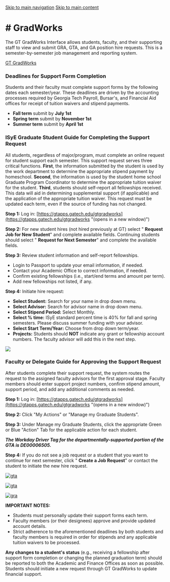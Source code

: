 [Skip to main navigation](https://www.isye.gatech.edu/gradworks#main-navigation) [Skip to main content](https://www.isye.gatech.edu/gradworks#main-content)

# \# GradWorks

The GT GradWorks Interface allows students, faculty, and their supporting staff to view and submit GRA, GTA, and GA position hire requests. This is a semester-by-semester job management and reporting system.

[GT GradWorks](https://gtapps.gatech.edu/gtgradworks "(opens in a new window)")

### Deadlines for Support Form Completion

Students and their faculty must complete support forms by the following dates each semester/year. These deadlines are driven by the accounting processes required by Georgia Tech Payroll, Bursar's, and Financial Aid offices for receipt of tuition waivers and stipend payments.

- **Fall term** submit by **July 1st**
- **Spring term** submit by **November 1st**
- **Summer term** submit by **April 1st**

### ISyE Graduate Student Guide for Completing the Support Request

All students, regardless of major/program, must complete an online request for student support each semester. This support request serves three critical functions. **First**, the information submitted by the student is used by the work department to determine the appropriate stipend payment by homeschool. **Second**, the information is used by the student home school Graduate Program Coordinator to determine the appropriate tuition waiver for the student. **Third**, students should self-report all fellowships received. This data will aid in determining supplemental support (if applicable) and the application of the appropriate tuition waiver. This request must be updated each term, even if the source of funding has not changed.

**Step 1:** Log in: [https://gtapps.gatech.edu/gtgradworks](https://gtapps.gatech.edu/gtgradworks "(opens in a new window)")

**Step 2:** For new student hires (not hired previously at GT) select " **Request Job for New Student**" and complete available fields. Continuing students should select " **Request for Next Semester**" and complete the available fields.

**Step 3:** Review student information and self-report fellowships.

- Login to Passport to update your email information, if needed.
- Contact your Academic Office to correct information, if needed.
- Confirm existing fellowships (i.e., start/end terms and amount per term).
- Add new fellowships not listed, if any.

**Step 4:** Initiate hire request:

- **Select Student:** Search for your name in drop down menu.
- **Select Advisor:** Search for advisor name in drop down menu.
- **Select Stipend Period:** Select Monthly.
- **Select % time:** ISyE standard percent time is 40% for fall and spring semesters. Please discuss summer funding with your advisor.
- **Select Start Term/Year:** Choose from drop down term/year.
- **Projects:** Students should **NOT** indicate any grant or fellowship account numbers. The faculty advisor will add this in the next step.

[![](https://www.isye.gatech.edu/sites/default/files/2023-04/supportone.jpg)](https://www.isye.gatech.edu/sites/default/files/2023-04/supportone.jpg)

### Faculty or Delegate Guide for Approving the Support Request

After students complete their support request, the system routes the request to the assigned faculty advisors for the first approval stage. Faculty members should enter support project numbers, confirm stipend amount, support period, and add any additional comments as needed.

**Step 1:** Log in: [https://gtapps.gatech.edu/gtgradworks](https://gtapps.gatech.edu/gtgradworks "(opens in a new window)")

**Step 2:** Click "My Actions" or "Manage my Graduate Students".

**Step 3:** Under Manage my Graduate Students, click the appropriate Green or Blue "Action" Tab for the applicable action for each student.

_**The Workday Driver Tag for the departmentally-supported portion of the GTA is DE00006505.**_

**Step 4:** If you do not see a job request or a student that you want to continue for next semester, click " **Create a Job Request**" or contact the student to initiate the new hire request.

[![gta](https://www.isye.gatech.edu/sites/default/files/images/gta1.jpg)](https://www.isye.gatech.edu/sites/default/files/images/gta1.jpg)

[![gta](https://www.isye.gatech.edu/sites/default/files/images/gta2.jpg)](https://www.isye.gatech.edu/sites/default/files/images/gta2.jpg)

[![gra](https://www.isye.gatech.edu/sites/default/files/inline-images/gra50.jpg)](https://www.isye.gatech.edu/sites/default/files/inline-images/gra50.jpg)

**IMPORTANT NOTES:**

- Students must personally update their support forms each term.
- Faculty members (or their designees) approve and provide updated account details.
- Strict adherence to the aforementioned deadlines by both students and faculty members is required in order for stipends and any applicable tuition waivers to be processed.

**Any changes to a student's status** (e.g., receiving a fellowship after support form completion or changing the planned graduation term) should be reported to both the Academic and Finance Offices as soon as possible. Students should initiate a new request through GT GradWorks to update financial support.